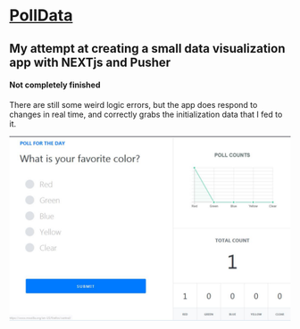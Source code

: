 # [PollData](https://polldata.dcoco91.now.sh/)
## My attempt at creating a small data visualization app with NEXTjs and Pusher

#### Not completely finished
There are still some weird logic errors, but the app does respond to changes in real time, and correctly grabs the initialization data that I fed to it.

![GitHub Logo](picture.JPG)
